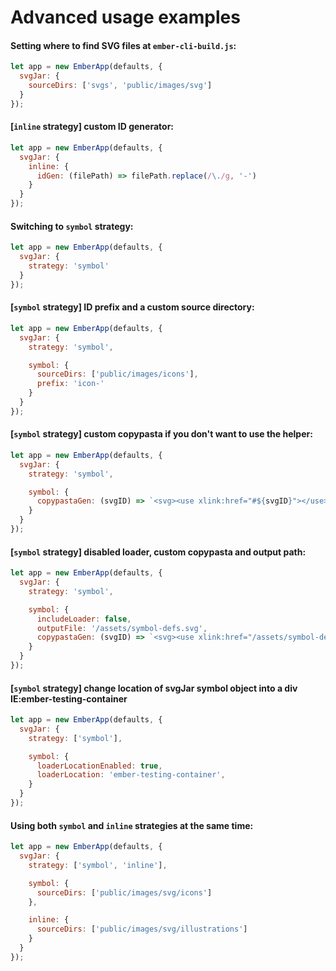 # Advanced usage examples

#### Setting where to find SVG files at `ember-cli-build.js`:

```javascript
let app = new EmberApp(defaults, {
  svgJar: {
    sourceDirs: ['svgs', 'public/images/svg']
  }
});
```

#### [`inline` strategy] custom ID generator:

```javascript
let app = new EmberApp(defaults, {
  svgJar: {
    inline: {
      idGen: (filePath) => filePath.replace(/\./g, '-')
    }
  }
});
```

#### Switching to `symbol` strategy:

```javascript
let app = new EmberApp(defaults, {
  svgJar: {
    strategy: 'symbol'
  }
});
```

#### [`symbol` strategy] ID prefix and a custom source directory:

```javascript
let app = new EmberApp(defaults, {
  svgJar: {
    strategy: 'symbol',

    symbol: {
      sourceDirs: ['public/images/icons'],
      prefix: 'icon-'
    }
  }
});
```

#### [`symbol` strategy] custom copypasta if you don't want to use the helper:

```javascript
let app = new EmberApp(defaults, {
  svgJar: {
    strategy: 'symbol',

    symbol: {
      copypastaGen: (svgID) => `<svg><use xlink:href="#${svgID}"></use></svg>`
    }
  }
});
```

#### [`symbol` strategy] disabled loader, custom copypasta and output path:

```javascript
let app = new EmberApp(defaults, {
  svgJar: {
    strategy: 'symbol',

    symbol: {
      includeLoader: false,
      outputFile: '/assets/symbol-defs.svg',
      copypastaGen: (svgID) => `<svg><use xlink:href="/assets/symbol-defs.svg#${svgID}"></use></svg>`
    }
  }
});
```

#### [`symbol` strategy] change location of svgJar symbol object into a div IE:ember-testing-container

```javascript
let app = new EmberApp(defaults, {
  svgJar: {
    strategy: ['symbol'],

    symbol: {
      loaderLocationEnabled: true,
      loaderLocation: 'ember-testing-container',
    }
  }
});
```

#### Using both `symbol` and `inline` strategies at the same time:

```javascript
let app = new EmberApp(defaults, {
  svgJar: {
    strategy: ['symbol', 'inline'],

    symbol: {
      sourceDirs: ['public/images/svg/icons']
    },

    inline: {
      sourceDirs: ['public/images/svg/illustrations']
    }
  }
});
```
